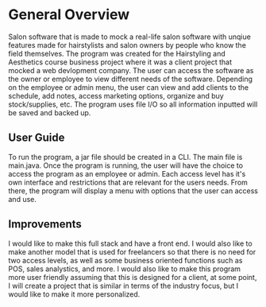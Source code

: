 # General Overview
Salon software that is made to mock a real-life salon software with unqiue features made for hairstylists and salon owners by people who know the field themselves. The program was created for the Hairstyling and Aesthetics course business project where it was a client project that mocked a web devlopment company. The user can access the software as the owner or employee to view different needs of the software. Depending on the employee or admin menu, the user can view and add clients to the schedule, add notes, access marketing options, organize and buy stock/supplies, etc. The program uses file I/O so all information inputted will be saved and backed up.
## User Guide
To run the program, a jar file should be created in a CLI. The main file is main.java. Once the program is running, the user will have the choice to access the program as an employee or admin. Each access level has it's own interface and restrictions that are relevant for the users needs. From there, the program will display a menu with options that the user can access and use.
## Improvements
I would like to make this full stack and have a front end. I would also like to make another model that is used for freelancers so that there is no need for two access levels, as well as some business oriented functions such as POS, sales analystics, and more. I would also like to make this program more user friendly assuming that this is designed for a client, at some point, I will create a project that is similar in terms of the industry focus, but I would like to make it more personalized.
